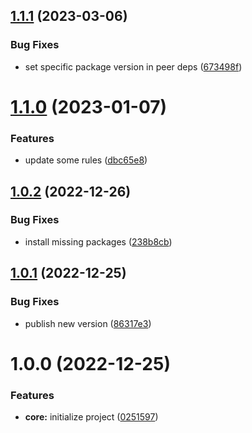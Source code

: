 ## [1.1.1](https://github.com/js-omar/stylelint-config/compare/v1.1.0...v1.1.1) (2023-03-06)

### Bug Fixes

- set specific package version in peer deps ([673498f](https://github.com/js-omar/stylelint-config/commit/673498f2abcfdccbbd5a1dec49651a6dd4a9bdfd))

# [1.1.0](https://github.com/js-omar/stylelint-config/compare/v1.0.2...v1.1.0) (2023-01-07)

### Features

- update some rules ([dbc65e8](https://github.com/js-omar/stylelint-config/commit/dbc65e89e7b31cf74aa55ffa288e2bf73a8393eb))

## [1.0.2](https://github.com/js-omar/stylelint-config/compare/v1.0.1...v1.0.2) (2022-12-26)

### Bug Fixes

- install missing packages ([238b8cb](https://github.com/js-omar/stylelint-config/commit/238b8cb68c8aa3104259ae6f8320e97d81075e6a))

## [1.0.1](https://github.com/js-omar/stylelint-config/compare/v1.0.0...v1.0.1) (2022-12-25)

### Bug Fixes

- publish new version ([86317e3](https://github.com/js-omar/stylelint-config/commit/86317e3b712321378383422c7b2dfff9141c7092))

# 1.0.0 (2022-12-25)

### Features

- **core:** initialize project ([0251597](https://github.com/js-omar/stylelint-config/commit/0251597e0a9aba2c560625f716ddf72577d9f430))
